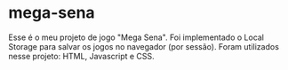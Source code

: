 # mega-sena
Esse é o meu projeto de jogo "Mega Sena". Foi implementado o Local Storage para salvar os jogos no navegador (por sessão). Foram utilizados nesse projeto: HTML, Javascript e CSS.
